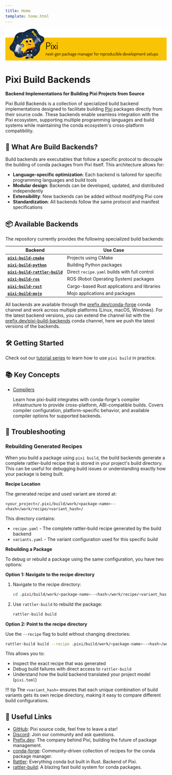 ```yaml
---
title: Home
template: home.html
---
```


![pixi logo](assets/banner.svg)

# Pixi Build Backends

**Backend Implementations for Building Pixi Projects from Source**

Pixi Build Backends is a collection of specialized build backend implementations designed to facilitate building [Pixi](https://pixi.sh) packages directly from their source code.
These backends enable seamless integration with the Pixi ecosystem, supporting multiple programming languages and build systems while maintaining the conda ecosystem's cross-platform compatibility.

## 🚀 What Are Build Backends?

Build backends are executables that follow a specific protocol to decouple the building of conda packages from Pixi itself. This architecture allows for:

- **Language-specific optimization**: Each backend is tailored for specific programming languages and build tools
- **Modular design**: Backends can be developed, updated, and distributed independently
- **Extensibility**: New backends can be added without modifying Pixi core
- **Standardization**: All backends follow the same protocol and manifest specifications

## 📦 Available Backends

The repository currently provides the following specialized build backends:

| Backend   | Use Case |
|---------|----------|
| [**`pixi-build-cmake`**](./backends/pixi-build-cmake.md) |  Projects using CMake |
| [**`pixi-build-python`**](./backends/pixi-build-python.md) | Building Python packages |
| [**`pixi-build-rattler-build`**](./backends/pixi-build-rattler-build.md) | Direct `recipe.yaml` builds with full control |
| [**`pixi-build-ros`**](./backends/pixi-build-ros.md) | ROS (Robot Operating System) packages |
| [**`pixi-build-rust`**](./backends/pixi-build-rust.md) |  Cargo-based Rust applications and libraries |
| [**`pixi-build-mojo`**](./backends/pixi-build-mojo.md) |  Mojo applications and packages |

All backends are available through the [prefix.dev/conda-forge](https://prefix.dev/channels/conda-forge) conda channel and work across multiple platforms (Linux, macOS, Windows).
For the latest backend versions, you can extend the channel list with the [prefix.dev/pixi-build-backends](https://prefix.dev/channels/pixi-build-backends) conda channel, here we push the latest versions of the backends.

## 🛠️ Getting Started

Check out our [tutorial series](https://pixi.sh/latest/build/getting_started/) to learn how to use `pixi build` in practice.

## 📚 Key Concepts

-  [Compilers](./key_concepts/compilers.md)

    Learn how pixi-build integrates with conda-forge's compiler infrastructure to provide cross-platform, ABI-compatible builds. Covers compiler configuration, platform-specific behavior, and available compiler options for supported backends.

## 🔧 Troubleshooting

### Rebuilding Generated Recipes

When you build a package using `pixi build`, the build backends generate a complete rattler-build recipe that is stored in your project's build directory. This can be useful for debugging build issues or understanding exactly how your package is being built.

**Recipe Location**

The generated recipe and used variant are stored at:

```
<your_project>/.pixi/build/work/<package-name>--<hash>/work/recipe/<variant_hash>/
```

This directory contains:

- `recipe.yaml` - The complete rattler-build recipe generated by the build backend
- `variants.yaml` - The variant configuration used for this specific build

**Rebuilding a Package**

To debug or rebuild a package using the same configuration, you have two options:

**Option 1: Navigate to the recipe directory**

1. Navigate to the recipe directory:
   ```bash
   cd .pixi/build/work/<package-name>--<hash>/work/recipe/<variant_hash>/
   ```

2. Use `rattler-build` to rebuild the package:
   ```bash
   rattler-build build
   ```

**Option 2: Point to the recipe directory**

Use the `--recipe` flag to build without changing directories:

```bash
rattler-build build --recipe .pixi/build/work/<package-name>--<hash>/work/recipe/<variant_hash>/
```

This allows you to:
- Inspect the exact recipe that was generated
- Debug build failures with direct access to `rattler-build`
- Understand how the build backend translated your project model (`pixi.toml`)

!!! tip
    The `<variant_hash>` ensures that each unique combination of build variants gets its own recipe directory, making it easy to compare different build configurations.

## 🔗 Useful Links

- [GitHub](https://github.com/prefix-dev/pixi): Pixi source code, feel free to leave a star!
- [Discord](https://discord.gg/kKV8ZxyzY4): Join our community and ask questions.
- [Prefix.dev](https://prefix.dev/): The company behind Pixi, building the future of package management.
- [conda-forge](https://conda-forge.org/): Community-driven collection of recipes for the conda package manager.
- [Rattler](https://github.com/conda/rattler): Everything conda but built in Rust. Backend of Pixi.
- [rattler-build](https://rattler.build): A blazing fast build system for conda packages.
